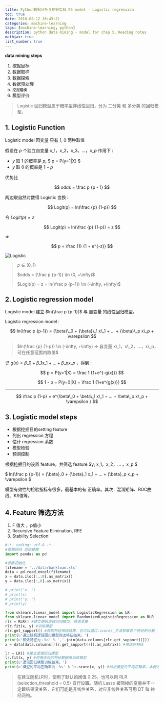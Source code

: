 ```yaml
---
title: Python数据分析与挖掘实战 P5 model - Logistic regression
toc: true
date: 2016-08-12 16:43:21
categories: machine-learning
tags: [machine-learning, python]
description: python data mining - model for chap 5，Reading notes
mathjax: true
list_number: true
---
```


<script type="text/x-mathjax-config">
  MathJax.Hub.Config({
    extensions: ["tex2jax.js"],
    jax: ["input/TeX"],
    tex2jax: {
      inlineMath: [ ['$','$'], ['\\(','\\)'] ],
      displayMath: [ ['$$','$$']],
      processEscapes: true
    }
  });
</script>
<script type="text/javascript" src="https://cdn.mathjax.org/mathjax/latest/MathJax.js?config=TeX-AMS_HTML,http://myserver.com/MathJax/config/local/local.js">
</script>

**data mining steps**

1. 挖掘目标
2. 数据取样
3. 数据探索
4. 数据预处理
5. `挖掘建模`
6. 模型评价

> Logistic 回归模型属于概率型非线性回归，分为 二分类 和 多分类 的回归模型。


## 1. Logistic Function

Logistic model 因变量 只有 1, 0 两种取值

假设在 $p$ 个独立自变量 $x\_1，x\_2，x\_3，...，x\_p$  作用下 : 

- $y$ 取 1 的概率是 $p$, $ p = P(y=1|X) $
- $y$ 取 0 的概率是 $1 -p$

优势比

$$
odds = \frac p {p - 1} 
$$

两边取自然对数得 Logistic 变换  :

$$
Logit(p) = ln(\frac {p} {1-p})
$$

令 $Logit(p) = z$

$$
Logit(p) = ln(\frac {p} {1-p}) = z
$$

=>

$$
p = \frac {1} {1 + e^{-z}}
$$

![Logistic][1]

> $p \in (0, 1)$
> 
> $odds = {\frac p {p-1}} \in (0, +\infty)$ 
> 
> $Logit(p) = z = ln(\frac p {p-1}) \in (-\infty, +\infty)$ 

## 2. Logistic regression model

Logistic model 建立 $ln(\frac p {p-1})$ 与 自变量 的线性回归模型。

Logistic regression model :

$$
ln(\frac p {p-1}) = {\beta}\_0 + {\beta}\_1 x\_1 + ... + {\beta}\_p x\_p + \varepsilon
$$

> $ln(\frac {p} {1-p}) \in (-\infty, +\infty) => 自变量  x\_1，x\_2，...，x\_p，可在任意范围内取值$

记 $g(x) = {\beta}\_0 + {\beta}\_1 x\_1 + ... + {\beta}\_p x\_p$ ，得到 :

$$ 
p = P(y=1|X) = \frac 1 {1+e^{-g(x)}}
$$

$$ 
1 - p = P(y=0|X) = \frac 1 {1+e^{g(x)}}
$$

***

$$
\frac p {1-p} =  e^{\beta\_0 + \beta\_1 x\_1 + ... + \beta\_p x\_p + \varepsilon }
$$

## 3. Logistic model steps

- 根据挖掘目的setting feature
- 列出 regression 方程
- 估计 regression 系数
- 模型检验
- 预测控制


根据挖掘目的设置 feature，并筛选 feature $y; x\_1，x\_2，... ，x\_p $

$
ln(\frac p {p-1}) = {\beta}\_0 + {\beta}\_1 x\_1 + ... + {\beta}\_p x\_p + \varepsilon
$

模型有效性的检验指标有很多，最基本的有 正确率。其次 : 混淆矩阵、ROC曲线、KS值等。


## 4. Feature 筛选方法

1. F 值大 ，p值小
2. Recursive Feature Elimination, RFE
3. Stability Selection

```python
#-*- coding: utf-8 -*-
#逻辑回归 自动建模
import pandas as pd

#参数初始化
filename = '../data/bankloan.xls'
data = pd.read_excel(filename)
x = data.iloc[:,:8].as_matrix()
y = data.iloc[:,8].as_matrix()

# print("x: ")
# print(x)
# print("y: ")
# print(y)

from sklearn.linear_model import LogisticRegression as LR
from sklearn.linear_model import RandomizedLogisticRegression as RLR
rlr = RLR() #建立随机逻辑回归模型，筛选变量
rlr.fit(x, y) #训练模型
rlr.get_support() #获取特征筛选结果，也可以通过.scores_方法获取各个特征的分数
print(u'通过随机逻辑回归模型筛选特征结束。')
print(u'有效特征为：%s' % ','.join(data.columns[rlr.get_support()]))
x = data[data.columns[rlr.get_support()]].as_matrix() #筛选好特征

lr = LR() #建立逻辑回归模型
lr.fit(x, y) #用筛选后的特征数据来训练模型
print(u'逻辑回归模型训练结束。')
print(u'模型的平均正确率为：%s' % lr.score(x, y)) #给出模型的平均正确率，本例为81.4%

```

> 在建立随机LR时，使用了默认的阀值 0.25，也可以用 RLR (selection_threshold = 0.5) 自行设置。随机 Lasso
> 被筛掉的变量并不一定跟结果没关系，它们可能是非线性关系，对应非线性关系可用 DT 和 神经网络。

[1]: /images/model-logistic.jpg